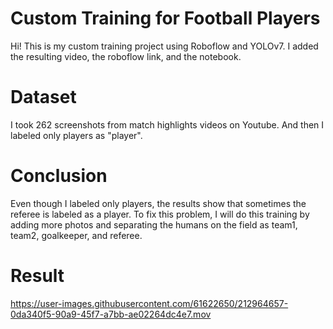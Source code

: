 # Custom Training for Football Players
Hi! This is my custom training project using Roboflow and YOLOv7. I added the resulting video, the roboflow link, and the notebook.

# Dataset
I took 262 screenshots from match highlights videos on Youtube. And then I labeled only players as "player".
# Conclusion
Even though I labeled only players, the results show that sometimes the referee is labeled as a player. To fix this problem, I will do this training by adding more photos and separating the humans on the field as team1, team2, goalkeeper, and referee.

# Result
https://user-images.githubusercontent.com/61622650/212964657-0da340f5-90a9-45f7-a7bb-ae02264dc4e7.mov
